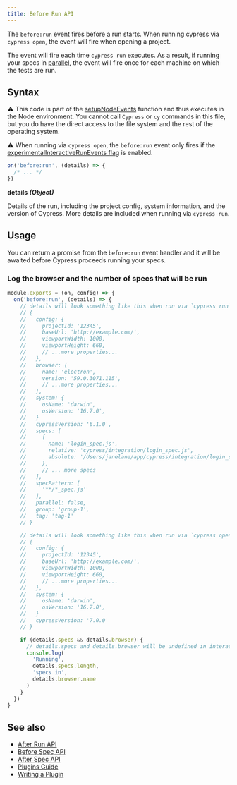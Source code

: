 ```yaml
---
title: Before Run API
---
```


The `before:run` event fires before a run starts. When running cypress via
`cypress open`, the event will fire when opening a project.

The event will fire each time `cypress run` executes. As a result, if running
your specs in [parallel](/guides/guides/parallelization), the event will fire
once for each machine on which the tests are run.

## Syntax

<Alert type="warning">

⚠️ This code is part of the
[setupNodeEvents](/guides/tooling/plugins-guide#Using-a-plugin) function and
thus executes in the Node environment. You cannot call `Cypress` or `cy`
commands in this file, but you do have the direct access to the file system and
the rest of the operating system.

</Alert>

<Alert type="warning">

⚠️ When running via `cypress open`, the `before:run` event only fires if the
[experimentalInteractiveRunEvents flag](/guides/references/configuration#Experiments)
is enabled.

</Alert>

```js
on('before:run', (details) => {
  /* ... */
})
```

**<Icon name="angle-right"></Icon> details** **_(Object)_**

Details of the run, including the project config, system information, and the
version of Cypress. More details are included when running via `cypress run`.

## Usage

You can return a promise from the `before:run` event handler and it will be
awaited before Cypress proceeds running your specs.

### Log the browser and the number of specs that will be run

```javascript
module.exports = (on, config) => {
  on('before:run', (details) => {
    // details will look something like this when run via `cypress run`:
    // {
    //   config: {
    //     projectId: '12345',
    //     baseUrl: 'http://example.com/',
    //     viewportWidth: 1000,
    //     viewportHeight: 660,
    //     // ...more properties...
    //   },
    //   browser: {
    //     name: 'electron',
    //     version: '59.0.3071.115',
    //     // ...more properties...
    //   },
    //   system: {
    //     osName: 'darwin',
    //     osVersion: '16.7.0',
    //   }
    //   cypressVersion: '6.1.0',
    //   specs: [
    //     {
    //       name: 'login_spec.js',
    //       relative: 'cypress/integration/login_spec.js',
    //       absolute: '/Users/janelane/app/cypress/integration/login_spec.js',
    //     },
    //     // ... more specs
    //   ],
    //   specPattern: [
    //     '**/*_spec.js'
    //   ],
    //   parallel: false,
    //   group: 'group-1',
    //   tag: 'tag-1'
    // }

    // details will look something like this when run via `cypress open`:
    // {
    //   config: {
    //     projectId: '12345',
    //     baseUrl: 'http://example.com/',
    //     viewportWidth: 1000,
    //     viewportHeight: 660,
    //     // ...more properties...
    //   },
    //   system: {
    //     osName: 'darwin',
    //     osVersion: '16.7.0',
    //   }
    //   cypressVersion: '7.0.0'
    // }

    if (details.specs && details.browser) {
      // details.specs and details.browser will be undefined in interactive mode
      console.log(
        'Running',
        details.specs.length,
        'specs in',
        details.browser.name
      )
    }
  })
}
```

## See also

- [After Run API](/api/plugins/after-run-api)
- [Before Spec API](/api/plugins/before-spec-api)
- [After Spec API](/api/plugins/after-spec-api)
- [Plugins Guide](/guides/tooling/plugins-guide)
- [Writing a Plugin](/api/plugins/writing-a-plugin)
